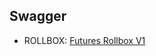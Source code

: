 
## Swagger

+ ROLLBOX: [Futures Rollbox V1](https://analytics-api.sgmarkets.com/frb/swagger/ui/index)
